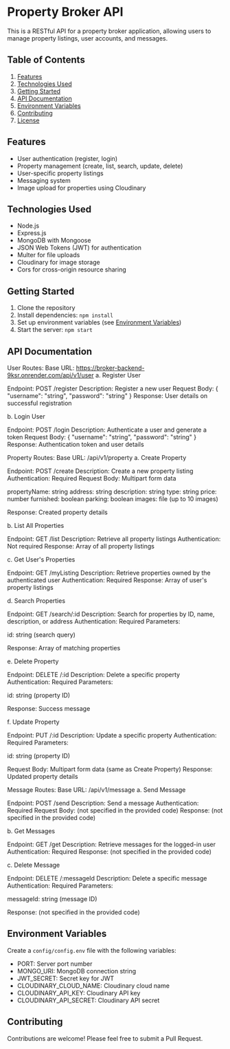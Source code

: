 # Property Broker API

This is a RESTful API for a property broker application, allowing users to manage property listings, user accounts, and messages.

## Table of Contents

1. [Features](#features)
2. [Technologies Used](#technologies-used)
3. [Getting Started](#getting-started)
4. [API Documentation](#api-documentation)
5. [Environment Variables](#environment-variables)
6. [Contributing](#contributing)
7. [License](#license)

## Features

- User authentication (register, login)
- Property management (create, list, search, update, delete)
- User-specific property listings
- Messaging system
- Image upload for properties using Cloudinary

## Technologies Used

- Node.js
- Express.js
- MongoDB with Mongoose
- JSON Web Tokens (JWT) for authentication
- Multer for file uploads
- Cloudinary for image storage
- Cors for cross-origin resource sharing

## Getting Started

1. Clone the repository
2. Install dependencies: `npm install`
3. Set up environment variables (see [Environment Variables](#environment-variables))
4. Start the server: `npm start`

## API Documentation
User Routes:
Base URL: https://broker-backend-9ksr.onrender.com/api/v1/user
a. Register User

Endpoint: POST /register
Description: Register a new user
Request Body:
{
"username": "string",
"password": "string"
}
Response: User details on successful registration

b. Login User

Endpoint: POST /login
Description: Authenticate a user and generate a token
Request Body:
{
"username": "string",
"password": "string"
}
Response: Authentication token and user details


Property Routes:
Base URL: /api/v1/property
a. Create Property

Endpoint: POST /create
Description: Create a new property listing
Authentication: Required
Request Body: Multipart form data

propertyName: string
address: string
description: string
type: string
price: number
furnished: boolean
parking: boolean
images: file (up to 10 images)


Response: Created property details

b. List All Properties

Endpoint: GET /list
Description: Retrieve all property listings
Authentication: Not required
Response: Array of all property listings

c. Get User's Properties

Endpoint: GET /myListing
Description: Retrieve properties owned by the authenticated user
Authentication: Required
Response: Array of user's property listings

d. Search Properties

Endpoint: GET /search/:id
Description: Search for properties by ID, name, description, or address
Authentication: Required
Parameters:

id: string (search query)


Response: Array of matching properties

e. Delete Property

Endpoint: DELETE /:id
Description: Delete a specific property
Authentication: Required
Parameters:

id: string (property ID)


Response: Success message

f. Update Property

Endpoint: PUT /:id
Description: Update a specific property
Authentication: Required
Parameters:

id: string (property ID)


Request Body: Multipart form data (same as Create Property)
Response: Updated property details


Message Routes:
Base URL: /api/v1/message
a. Send Message

Endpoint: POST /send
Description: Send a message
Authentication: Required
Request Body: (not specified in the provided code)
Response: (not specified in the provided code)

b. Get Messages

Endpoint: GET /get
Description: Retrieve messages for the logged-in user
Authentication: Required
Response: (not specified in the provided code)

c. Delete Message

Endpoint: DELETE /:messageId
Description: Delete a specific message
Authentication: Required
Parameters:

messageId: string (message ID)


Response: (not specified in the provided code)

## Environment Variables

Create a `config/config.env` file with the following variables:

- PORT: Server port number
- MONGO_URI: MongoDB connection string
- JWT_SECRET: Secret key for JWT
- CLOUDINARY_CLOUD_NAME: Cloudinary cloud name
- CLOUDINARY_API_KEY: Cloudinary API key
- CLOUDINARY_API_SECRET: Cloudinary API secret

## Contributing

Contributions are welcome! Please feel free to submit a Pull Request.

